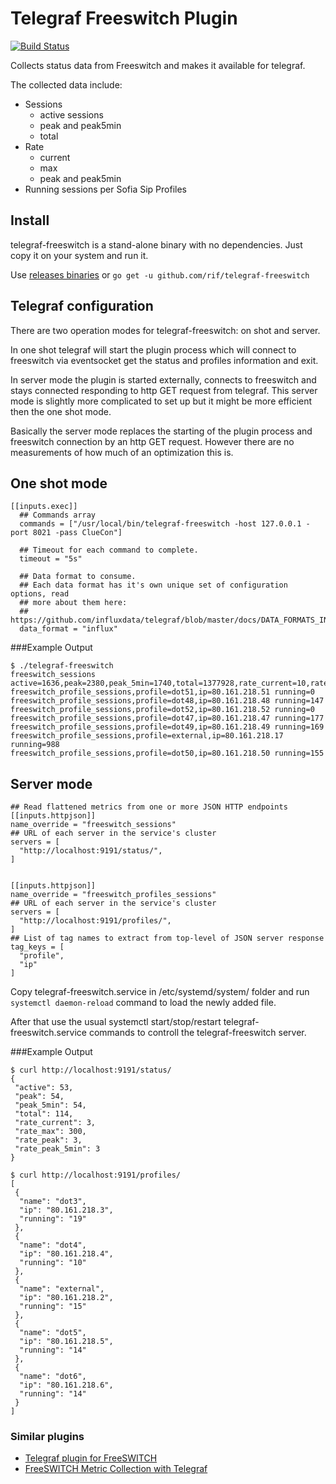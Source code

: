 # Telegraf Freeswitch Plugin
[![Build Status](https://travis-ci.org/rif/telegraf-freeswitch.svg?branch=master)](https://travis-ci.org/rif/telegraf-freeswitch)

Collects status data from Freeswitch and makes it available for telegraf.

The collected data include:

- Sessions
  - active sessions
  - peak and peak5min
  - total
- Rate
  - current
  - max
  - peak and peak5min
- Running sessions per Sofia Sip Profiles


## Install
telegraf-freeswitch is a stand-alone binary with no dependencies. Just copy it on your system and run it.

Use [releases binaries](https://github.com/rif/telegraf-freeswitch/releases) or ```go get -u github.com/rif/telegraf-freeswitch```

## Telegraf configuration

There are two operation modes for telegraf-freeswitch: on shot and server.

In one shot telegraf will start the plugin process which will connect to freeswitch via eventsocket get the status and profiles information and exit.

In server mode the plugin is started externally, connects to freeswitch and stays connected responding to http GET request from telegraf. This server mode is slightly more complicated to set up but it might be more efficient then the one shot mode.

Basically the server mode replaces the starting of the plugin process and freeswitch connection by an http GET request. However there are no measurements of how much of an optimization this is.

## One shot mode

```
[[inputs.exec]]
  ## Commands array
  commands = ["/usr/local/bin/telegraf-freeswitch -host 127.0.0.1 -port 8021 -pass ClueCon"]

  ## Timeout for each command to complete.
  timeout = "5s"

  ## Data format to consume.
  ## Each data format has it's own unique set of configuration options, read
  ## more about them here:
  ## https://github.com/influxdata/telegraf/blob/master/docs/DATA_FORMATS_INPUT.md
  data_format = "influx"
```

###Example Output
```
$ ./telegraf-freeswitch
freeswitch_sessions active=1636,peak=2380,peak_5min=1740,total=1377928,rate_current=10,rate_max=300,rate_peak=234,rate_peak_5min=25
freeswitch_profile_sessions,profile=dot51,ip=80.161.218.51 running=0
freeswitch_profile_sessions,profile=dot48,ip=80.161.218.48 running=147
freeswitch_profile_sessions,profile=dot52,ip=80.161.218.52 running=0
freeswitch_profile_sessions,profile=dot47,ip=80.161.218.47 running=177
freeswitch_profile_sessions,profile=dot49,ip=80.161.218.49 running=169
freeswitch_profile_sessions,profile=external,ip=80.161.218.17 running=988
freeswitch_profile_sessions,profile=dot50,ip=80.161.218.50 running=155
```

## Server mode

```
## Read flattened metrics from one or more JSON HTTP endpoints
[[inputs.httpjson]]
name_override = "freeswitch_sessions"
## URL of each server in the service's cluster
servers = [
  "http://localhost:9191/status/",
]


[[inputs.httpjson]]
name_override = "freeswitch_profiles_sessions"
## URL of each server in the service's cluster
servers = [
  "http://localhost:9191/profiles/",
]
## List of tag names to extract from top-level of JSON server response
tag_keys = [
  "profile",
  "ip"
]
```

Copy telegraf-freeswitch.service in /etc/systemd/system/ folder and run ```systemctl daemon-reload``` command to load the newly added file.

After that use the usual systemctl start/stop/restart telegraf-freeswitch.service commands to controll the telegraf-freeswitch server.

###Example Output
```
$ curl http://localhost:9191/status/
{
 "active": 53,
 "peak": 54,
 "peak_5min": 54,
 "total": 114,
 "rate_current": 3,
 "rate_max": 300,
 "rate_peak": 3,
 "rate_peak_5min": 3
}

$ curl http://localhost:9191/profiles/
[
 {
  "name": "dot3",
  "ip": "80.161.218.3",
  "running": "19"
 },
 {
  "name": "dot4",
  "ip": "80.161.218.4",
  "running": "10"
 },
 {
  "name": "external",
  "ip": "80.161.218.2",
  "running": "15"
 },
 {
  "name": "dot5",
  "ip": "80.161.218.5",
  "running": "14"
 },
 {
  "name": "dot6",
  "ip": "80.161.218.6",
  "running": "14"
 }
]
```

### Similar plugins
- [Telegraf plugin for FreeSWITCH ](https://github.com/areski/freeswitch-telegraf-plugin)
- [FreeSWITCH Metric Collection with Telegraf](https://github.com/moises-silva/freeswitch-telegraf)
